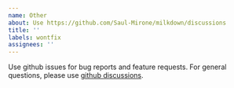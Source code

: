 ```yaml
---
name: Other
about: Use https://github.com/Saul-Mirone/milkdown/discussions
title: ''
labels: wontfix
assignees: ''
---
```


Use github issues for bug reports and feature requests. For general questions, please use [github discussions](https://github.com/Saul-Mirone/milkdown/discussions).
